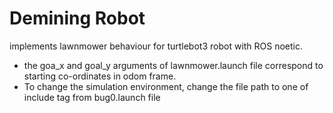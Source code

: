 # Demining Robot
implements lawnmower behaviour for turtlebot3 robot with ROS noetic.

* the goa_x and goal_y arguments of lawnmower.launch file correspond to starting co-ordinates in odom frame.
* To change the simulation environment, change the file path to one of include tag from bug0.launch file
